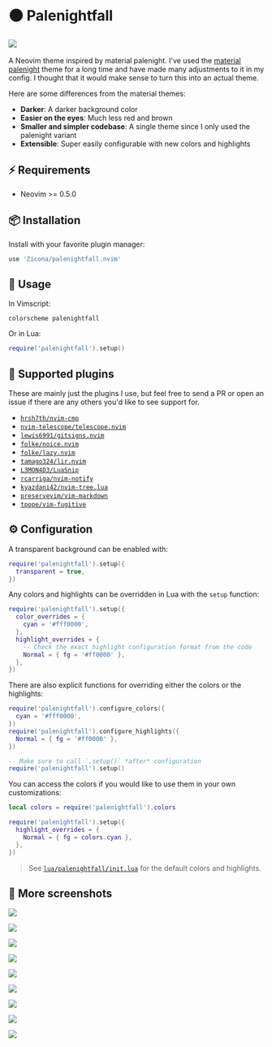 # 🌑 Palenightfall

## ![](https://user-images.githubusercontent.com/9450943/132907523-7033ec1d-281e-418c-907c-1f2de2d4b7c6.png)

A Neovim theme inspired by material palenight. I've used the [material 
palenight](https://github.com/kaicataldo/material.vim) theme for a long time and
have made many adjustments to it in my config. I thought that it would make 
sense to turn this into an actual theme.

Here are some differences from the material themes:

- **Darker**: A darker background color
- **Easier on the eyes**: Much less red and brown
- **Smaller and simpler codebase**: A single theme since I only used the 
  palenight variant
- **Extensible**: Super easily configurable with new colors and highlights


## ⚡️ Requirements

- Neovim >= 0.5.0


## 📦 Installation

Install with your favorite plugin manager:

```lua
use 'Zicona/palenightfall.nvim'
```


## 🚀 Usage

In Vimscript:

```vim
colorscheme palenightfall
```

Or in Lua:

```lua
require('palenightfall').setup()
```


## 🌯 Supported plugins

These are mainly just the plugins I use, but feel free to send a PR or 
open an issue if there are any others you'd like to see support for.

- [`hrsh7th/nvim-cmp`](https://github.com/hrsh7th/nvim-cmp)
- [`nvim-telescope/telescope.nvim`](https://github.com/nvim-telescope/telescope.nvim)
- [`lewis6991/gitsigns.nvim`](https://github.com/lewis6991/gitsigns.nvim)
- [`folke/noice.nvim`](https://github.com/folke/noice.nvim)
- [`folke/lazy.nvim`](https://github.com/folke/lazy.nvim)
- [`tamago324/lir.nvim`](https://github.com/tamago324/lir.nvim)
- [`L3MON4D3/LuaSnip`](https://github.com/L3MON4D3/LuaSnip)
- [`rcarriga/nvim-notify`](https://github.com/rcarriga/nvim-notify)
- [`kyazdani42/nvim-tree.lua`](https://github.com/nvim-tree/nvim-tree.lua)
- [`preservevim/vim-markdown`](https://github.com/preservim/vim-markdown)
- [`tpope/vim-fugitive`](https://github.com/tpope/vim-fugitive)


## ⚙️ Configuration

A transparent background can be enabled with:

```lua
require('palenightfall').setup({
  transparent = true,
})
```

Any colors and highlights can be overridden in Lua with the `setup` function:

```lua
require('palenightfall').setup({
  color_overrides = {
    cyan = '#fff0000',
  },
  highlight_overrides = {
    -- Check the exact highlight configuration format from the code
    Normal = { fg = '#ff0000' },
  },
})
```

There are also explicit functions for overriding either the colors or the 
highlights:

```lua
require('palenightfall').configure_colors({
  cyan = '#fff0000',
})
require('palenightfall').configure_highlights({
  Normal = { fg = '#ff0000' },
})

-- Make sure to call `.setup()` *after* configuration
require('palenightfall').setup()
```

You can access the colors if you would like to use them in your own 
customizations:

```lua
local colors = require('palenightfall').colors

require('palenightfall').setup({
  highlight_overrides = {
    Normal = { fg = colors.cyan },
  },
})
```

> See [`lua/palenightfall/init.lua`](lua/palenightfall/init.lua) for the default colors and highlights.


## 📸 More screenshots

![](https://user-images.githubusercontent.com/9450943/213535377-2f8a4659-d124-4831-8174-e103e20393ce.png)

![](https://user-images.githubusercontent.com/9450943/213535691-2e14f221-8802-4c1a-8634-2d45b8ce6bca.png)

![](https://user-images.githubusercontent.com/9450943/213536594-85831ac3-80e4-413e-a9b5-ce6eb3d31b93.png)

![](https://user-images.githubusercontent.com/9450943/213536758-d5c0f7ba-7006-42c4-80b8-5028de0f5b30.png)

![](https://user-images.githubusercontent.com/9450943/213537003-e25c8d5c-d7f2-4018-9fe2-59ff1611522a.png)

![](https://user-images.githubusercontent.com/9450943/213640206-21b20169-4b92-438d-982b-e4efd57476bd.png)

![](https://user-images.githubusercontent.com/9450943/213548641-caccc513-52d5-49c5-86e1-4df361a0cb49.png)

![](https://user-images.githubusercontent.com/9450943/213640659-e65cc5cc-7ea1-43c4-9d84-ab0e38c378fa.png)

![](https://user-images.githubusercontent.com/9450943/213641206-e26f2f59-2519-408a-882b-ff0675830dbe.png)
